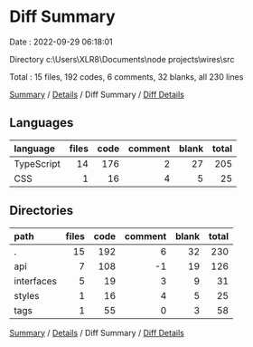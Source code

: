 # Diff Summary

Date : 2022-09-29 06:18:01

Directory c:\\Users\\XLR8\\Documents\\node projects\\wires\\src

Total : 15 files,  192 codes, 6 comments, 32 blanks, all 230 lines

[Summary](results.md) / [Details](details.md) / Diff Summary / [Diff Details](diff-details.md)

## Languages
| language | files | code | comment | blank | total |
| :--- | ---: | ---: | ---: | ---: | ---: |
| TypeScript | 14 | 176 | 2 | 27 | 205 |
| CSS | 1 | 16 | 4 | 5 | 25 |

## Directories
| path | files | code | comment | blank | total |
| :--- | ---: | ---: | ---: | ---: | ---: |
| . | 15 | 192 | 6 | 32 | 230 |
| api | 7 | 108 | -1 | 19 | 126 |
| interfaces | 5 | 19 | 3 | 9 | 31 |
| styles | 1 | 16 | 4 | 5 | 25 |
| tags | 1 | 55 | 0 | 3 | 58 |

[Summary](results.md) / [Details](details.md) / Diff Summary / [Diff Details](diff-details.md)